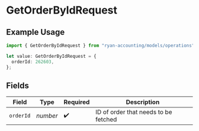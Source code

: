 # GetOrderByIdRequest

## Example Usage

```typescript
import { GetOrderByIdRequest } from "ryan-accounting/models/operations";

let value: GetOrderByIdRequest = {
  orderId: 262603,
};
```

## Fields

| Field                                | Type                                 | Required                             | Description                          |
| ------------------------------------ | ------------------------------------ | ------------------------------------ | ------------------------------------ |
| `orderId`                            | *number*                             | :heavy_check_mark:                   | ID of order that needs to be fetched |